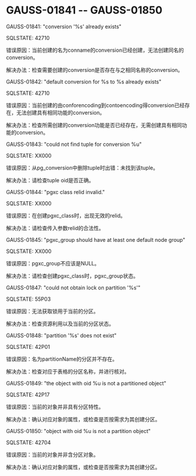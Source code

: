 # GAUSS-01841 -- GAUSS-01850<a name="ZH-CN_TOPIC_0302073343"></a>

GAUSS-01841: "conversion '%s' already exists"

SQLSTATE: 42710

错误原因：当前创建的名为conname的conversion已经创建，无法创建同名的conversion。

解决办法：检查需要创建的conversion是否存在与之相同名称的conversion。

GAUSS-01842: "default conversion for %s to %s already exists"

SQLSTATE: 42710

错误原因：当前创建的由conforencoding到contoencoding得conversion已经存在，无法创建具有相同功能的conversion。

解决办法：检查所需创建的conversion功能是否已经存在，无需创建具有相同功能的conversion。

GAUSS-01843: "could not find tuple for conversion %u"

SQLSTATE: XX000

错误原因：从pg\_conversion中删除tuple时出错：未找到该tuple。

解决办法：请检查tuple oid是否正确。

GAUSS-01844: "pgxc class relid invalid."

SQLSTATE: XX000

错误原因：在创建pgxc\_class时，出现无效的relid。

解决办法：请检查传入参数relid的合法性。

GAUSS-01845: "pgxc\_group should have at least one default node group"

SQLSTATE: XX000

错误原因：pgxc\_group不应该是NULL。

解决办法：请检查创建pgxc\_class时，pgxc\_group状态。

GAUSS-01847: "could not obtain lock on partition '%s'"

SQLSTATE: 55P03

错误原因：无法获取锁用于当前的分区。

解决办法：检查资源利用以及当前的分区状态。

GAUSS-01848: "partition '%s' does not exist"

SQLSTATE: 42P01

错误原因：名为partitionName的分区并不存在。

解决办法：检查对应于表格的分区名称，并进行核对。

GAUSS-01849: "the object with oid %u is not a partitioned object"

SQLSTATE: 42P17

错误原因：当前的对象并非具有分区特性。

解决办法：确认对应对象的属性，或检查是否按需求为其创建分区。

GAUSS-01850: "object with oid %u is not a partition object"

SQLSTATE: 42704

错误原因：当前的对象并非含分区对象。

解决办法：确认对应对象的属性，或检查是否按需求为其创建分区。
